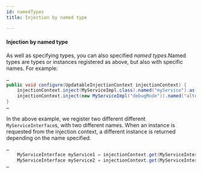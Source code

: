 ```yaml
---
id: namedTypes
title: Injection by named type

---
```


#### Injection by named type

As well as specifying types, you can also specified *named types*.Named types are types or instances registered as above, but also with specific names. For example: 

```java
…
public void configure(UpdatableInjectionContext injectionContext) {
	injectionContext.inject(MyServiceImpl.class).named("myService").as(MyServiceInterface.class);
	injectionContext.inject(new MyServiceImpl("debugMode")).named("alternativeService").as(MyServiceInterface.class);
}
…
```

In the above example, we register two different different `MyServiceInterface`s, with two different names.
When an instance is requested from the injection context, a different instance is returned depending on the name specified.

```java
…
	MyServiceInterface myService1 = injectionContext.get(MyServiceInterface.class, "myService");
	MyServiceInterface myService2 = injectionContext.get(MyServiceInterface.class, "alternativeService");
…
```